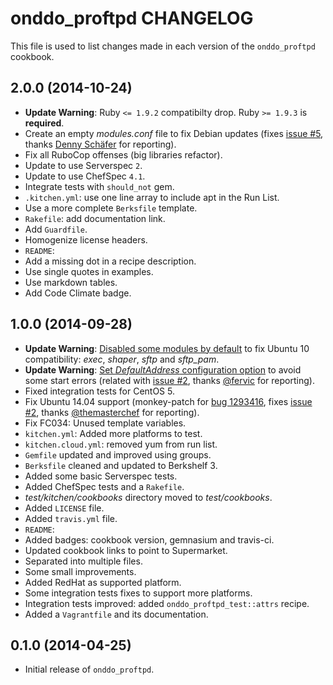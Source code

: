 onddo_proftpd CHANGELOG
=======================

This file is used to list changes made in each version of the `onddo_proftpd` cookbook.

## 2.0.0 (2014-10-24)

* **Update Warning**: Ruby `<= 1.9.2` compatibilty drop. Ruby `>= 1.9.3` is **required**.
* Create an empty *modules.conf* file to fix Debian updates (fixes [issue #5](https://github.com/zuazo/proftpd-cookbook/issues/5), thanks [Denny Schäfer](https://github.com/tuxinaut) for reporting).
* Fix all RuboCop offenses (big libraries refactor).
* Update to use Serverspec `2`.
* Update to use ChefSpec `4.1`.
* Integrate tests with `should_not` gem.
* `.kitchen.yml`: use one line array to include apt in the Run List.
* Use a more complete `Berksfile` template.
* `Rakefile`: add documentation link.
* Add `Guardfile`.
* Homogenize license headers.
* `README`:
 * Add a missing dot in a recipe description.
 * Use single quotes in examples.
 * Use markdown tables.
 * Add Code Climate badge.

## 1.0.0 (2014-09-28)

* **Update Warning**: [Disabled some modules by default](https://github.com/zuazo/proftpd-cookbook/commit/9ba698f99b27348084cba7cd10c460edbca0484a) to fix Ubuntu 10 compatibility: *exec*, *shaper*, *sftp* and *sftp_pam*.
* **Update Warning**: [Set *DefaultAddress* configuration option](https://github.com/zuazo/proftpd-cookbook/blob/ccc7f116b38581a2b6637600bd864feaa27da639/attributes/conf.rb#L1) to avoid some start errors (related with [issue #2](https://github.com/zuazo/proftpd-cookbook/issues/2), thanks [@fervic](https://github.com/fervic) for reporting).
* Fixed integration tests for CentOS 5.
* Fix Ubuntu 14.04 support (monkey-patch for [bug 1293416](https://bugs.launchpad.net/ubuntu/+source/proftpd-dfsg/+bug/1293416), fixes [issue #2](https://github.com/zuazo/proftpd-cookbook/issues/2), thanks [@themasterchef](https://github.com/themasterchef) for reporting).
* Fix FC034: Unused template variables.
* `kitchen.yml`: Added more platforms to test.
* `kitchen.cloud.yml`: removed yum from run list.
* `Gemfile` updated and improved using groups.
* `Berksfile` cleaned and updated to Berkshelf 3.
* Added some basic Serverspec tests.
* Added ChefSpec tests and a `Rakefile`.
* *test/kitchen/cookbooks* directory moved to *test/cookbooks*.
* Added `LICENSE` file.
* Added `travis.yml` file.
* `README`:
 * Added badges: cookbook version, gemnasium and travis-ci.
 * Updated cookbook links to point to Supermarket.
 * Separated into multiple files.
 * Some small improvements.
* Added RedHat as supported platform.
* Some integration tests fixes to support more platforms.
* Integration tests improved: added `onddo_proftpd_test::attrs` recipe.
* Added a `Vagrantfile` and its documentation.

## 0.1.0 (2014-04-25)

* Initial release of `onddo_proftpd`.
